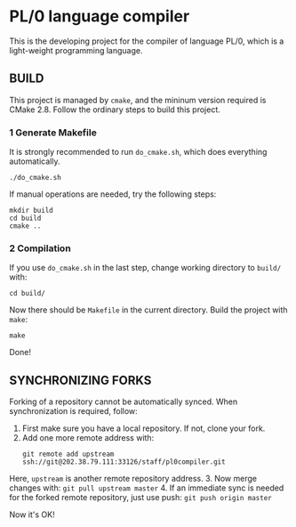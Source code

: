 # PL/0 language compiler

This is the developing project for the compiler of language PL/0, which is a light-weight programming language.

## BUILD

This project is managed by `cmake`, and the mininum version required is CMake 2.8. Follow the ordinary steps to build this project.

### 1 Generate Makefile
It is strongly recommended to run `do_cmake.sh`, which does everything automatically.
```
./do_cmake.sh
```

If manual operations are needed, try the following steps:
```
mkdir build
cd build
cmake ..
```

### 2 Compilation
If you use `do_cmake.sh` in the last step, change working directory to `build/` with:
```
cd build/
```

Now there should be `Makefile` in the current directory. Build the project with `make`:
```
make
```

Done!

## SYNCHRONIZING FORKS
Forking of a repository cannot be automatically synced. When synchronization is required, follow:

1. First make sure you have a local repository. If not, clone your fork.
2. Add one more remote address with:
	```
	git remote add upstream ssh://git@202.38.79.111:33126/staff/pl0compiler.git
	```
Here, `upstream` is another remote repository address.
3. Now merge changes with:
	```
	git pull upstream master
	```
4. If an immediate sync is needed for the forked remote repository, just use push:
	```
	git push origin master
	```

Now it's OK!
